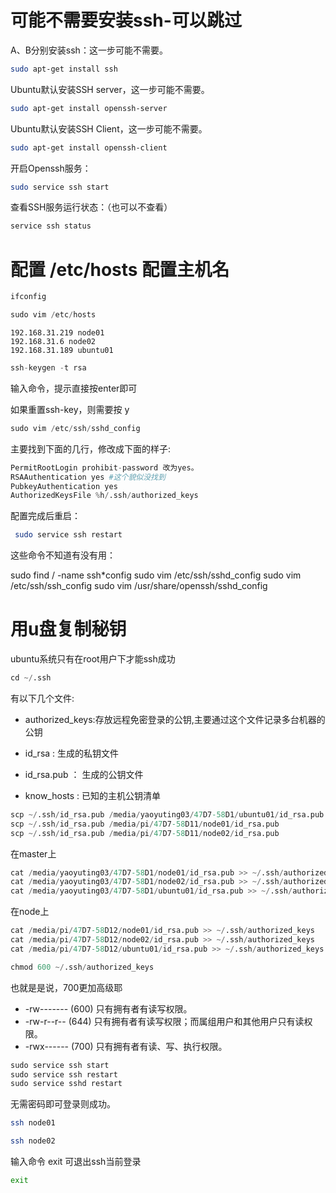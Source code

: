 # 可能不需要安装ssh-可以跳过

A、B分别安装ssh：这一步可能不需要。

```sh
sudo apt-get install ssh
```

Ubuntu默认安装SSH server，这一步可能不需要。

```bash
sudo apt-get install openssh-server
```

Ubuntu默认安装SSH Client，这一步可能不需要。

```bash
sudo apt-get install openssh-client
```

开启Openssh服务：

```bash
sudo service ssh start
```

查看SSH服务运行状态：（也可以不查看）

```bash
service ssh status
```

# 配置 /etc/hosts 配置主机名

```sh
ifconfig
```

```s
sudo vim /etc/hosts
```

```
192.168.31.219 node01
192.168.31.6 node02
192.168.31.189 ubuntu01
```

```s
ssh-keygen -t rsa
```

输入命令，提示直接按enter即可

如果重置ssh-key，则需要按 y

```s
sudo vim /etc/ssh/sshd_config
```

主要找到下面的几行，修改成下面的样子:

```s
PermitRootLogin prohibit-password 改为yes。
RSAAuthentication yes #这个貌似没找到
PubkeyAuthentication yes
AuthorizedKeysFile %h/.ssh/authorized_keys
```

配置完成后重启：

```sh
 sudo service ssh restart
```

这些命令不知道有没有用：

sudo find / -name ssh*config
sudo vim /etc/ssh/sshd_config
sudo vim /etc/ssh/ssh_config
sudo vim /usr/share/openssh/sshd_config

# 用u盘复制秘钥

 ubuntu系统只有在root用户下才能ssh成功

```s
cd ~/.ssh
```

有以下几个文件:

* authorized_keys:存放远程免密登录的公钥,主要通过这个文件记录多台机器的公钥

* id_rsa : 生成的私钥文件

* id_rsa.pub ： 生成的公钥文件

* know_hosts : 已知的主机公钥清单


```s
scp ~/.ssh/id_rsa.pub /media/yaoyuting03/47D7-58D1/ubuntu01/id_rsa.pub
scp ~/.ssh/id_rsa.pub /media/pi/47D7-58D11/node01/id_rsa.pub
scp ~/.ssh/id_rsa.pub /media/pi/47D7-58D11/node02/id_rsa.pub 
```

在master上

```s
cat /media/yaoyuting03/47D7-58D1/node01/id_rsa.pub >> ~/.ssh/authorized_keys
cat /media/yaoyuting03/47D7-58D1/node02/id_rsa.pub >> ~/.ssh/authorized_keys
cat /media/yaoyuting03/47D7-58D1/ubuntu01/id_rsa.pub >> ~/.ssh/authorized_keys
```

在node上
```s
cat /media/pi/47D7-58D12/node01/id_rsa.pub >> ~/.ssh/authorized_keys
cat /media/pi/47D7-58D12/node02/id_rsa.pub >> ~/.ssh/authorized_keys
cat /media/pi/47D7-58D12/ubuntu01/id_rsa.pub >> ~/.ssh/authorized_keys
```

```s
chmod 600 ~/.ssh/authorized_keys 
```

也就是是说，700更加高级耶

* -rw------- (600)    只有拥有者有读写权限。
* -rw-r--r-- (644)    只有拥有者有读写权限；而属组用户和其他用户只有读权限。
* -rwx------ (700)    只有拥有者有读、写、执行权限。

```s
sudo service ssh start
sudo service ssh restart
sudo service sshd restart
```

无需密码即可登录则成功。

```bash
ssh node01
```

```bash
ssh node02
```

输入命令 exit 可退出ssh当前登录

```bash
exit
```